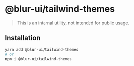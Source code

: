 # @blur-ui/tailwind-themes

> This is an internal utility, not intended for public usage.

## Installation

```sh
yarn add @blur-ui/tailwind-themes
# or
npm i @blur-ui/tailwind-themes
```
